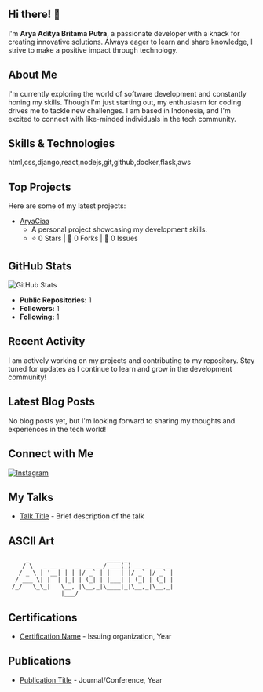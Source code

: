 ## Hi there! 👋

I'm **Arya Aditya Britama Putra**, a passionate developer with a knack for creating innovative solutions. Always eager to learn and share knowledge, I strive to make a positive impact through technology.

## About Me

I'm currently exploring the world of software development and constantly honing my skills. Though I'm just starting out, my enthusiasm for coding drives me to tackle new challenges. I am based in Indonesia, and I'm excited to connect with like-minded individuals in the tech community.

## Skills & Technologies

html,css,django,react,nodejs,git,github,docker,flask,aws

## Top Projects

Here are some of my latest projects:

- [AryaCiaa](https://github.com/AryaCiaa/AryaCiaa)
  - A personal project showcasing my development skills.
  - ⭐ 0 Stars | 🍴 0 Forks | 🐛 0 Issues

## GitHub Stats

![GitHub Stats](https://github-readme-stats.vercel.app/api?username=AryaCiaa&show_icons=true&theme=radical)

- **Public Repositories:** 1
- **Followers:** 1
- **Following:** 1

## Recent Activity

I am actively working on my projects and contributing to my repository. Stay tuned for updates as I continue to learn and grow in the development community!

## Latest Blog Posts

No blog posts yet, but I'm looking forward to sharing my thoughts and experiences in the tech world!

## Connect with Me

[![Instagram](https://img.shields.io/badge/Instagram-E4405F?style=for-the-badge&logo=instagram&logoColor=white)](https://instagram.com/aryaadityabp)

## My Talks

- [Talk Title](link-to-talk) - Brief description of the talk

## ASCII Art

```
     _                      ____ _             
    / \   _ __ _   _  __ _ / ___(_) __ _  __ _ 
   / _ \ | '__| | | |/ _` | |   | |/ _` |/ _` |
  / ___ \| |  | |_| | (_| | |___| | (_| | (_| |
 /_/   \_\_|   \__, |\__,_|\____|_|\__,_|\__,_|
               |___/                           
```

## Certifications

- [Certification Name](link-to-certificate) - Issuing organization, Year

## Publications

- [Publication Title](link-to-publication) - Journal/Conference, Year
